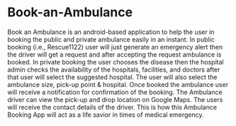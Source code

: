 # Book-an-Ambulance
Book an Ambulance is an android-based application to help  the user in booking the public and private ambulance easily in an instant. In public booking (i.e., Rescue1122) user will just generate an emergency alert then the driver will get a request and after  accepting the request ambulance is booked. In private booking the user chooses the disease then  the hospital admin checks the availability of the hospitals, facilities, and doctors after that user will  select the suggested hospital. The user will also select the ambulance size, pick-up point &amp; hospital. Once booked the ambulance user will receive a notification for confirmation of the booking. The  Ambulance driver can view the pick-up and drop location on Google Maps. The users will receive  the contact details of the driver. This is how this Ambulance Booking App will act as a life savior  in times of medical emergency.
